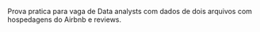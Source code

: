 Prova pratica para vaga de Data analysts com dados de dois arquivos com hospedagens do Airbnb e reviews. 
